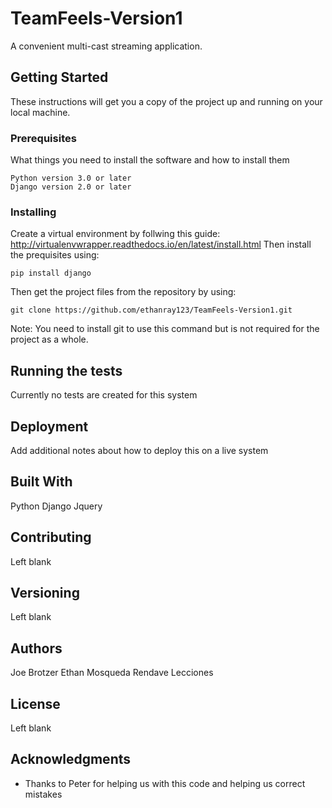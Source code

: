 # TeamFeels-Version1

A convenient multi-cast streaming application.

## Getting Started

These instructions will get you a copy of the project up and running on your local machine.

### Prerequisites

What things you need to install the software and how to install them

```
Python version 3.0 or later
Django version 2.0 or later
```

### Installing

Create a virtual environment by follwing this guide: http://virtualenvwrapper.readthedocs.io/en/latest/install.html
Then install the prequisites using:

```
pip install django
```
Then get the project files from the repository by using:

```
git clone https://github.com/ethanray123/TeamFeels-Version1.git
```
Note: You need to install git to use this command but is not required for the project as a whole.

## Running the tests

Currently no tests are created for this system

## Deployment

Add additional notes about how to deploy this on a live system

## Built With

Python
Django
Jquery

## Contributing

Left blank

## Versioning

Left blank

## Authors

Joe Brotzer
Ethan Mosqueda
Rendave Lecciones

## License

Left blank

## Acknowledgments

* Thanks to Peter for helping us with this code and helping us correct mistakes

